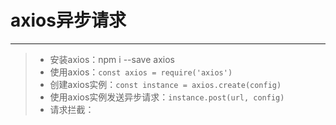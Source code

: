 # axios异步请求
***
>* 安装axios：npm i --save axios  
>* 使用axios：``` const axios = require('axios') ```  
>* 创建axios实例：``` const instance = axios.create(config) ```
>* 使用axios实例发送异步请求：``` instance.post(url, config) ```
>* 请求拦截：
